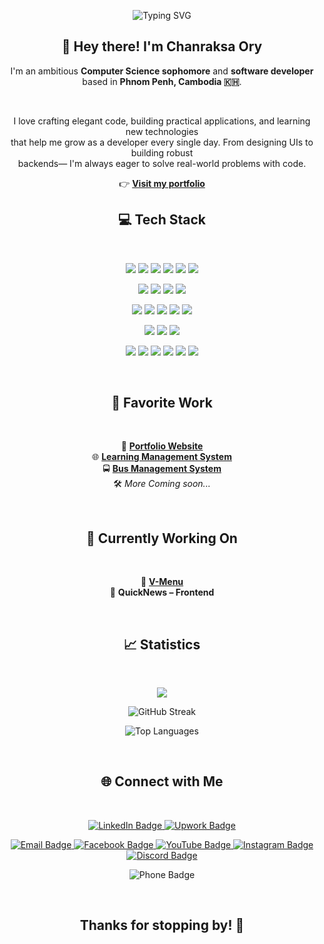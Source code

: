   <p align="center">
    <img src="https://readme-typing-svg.herokuapp.com?font=Fira+Code&size=24&pause=1000&color=F7F7F7&center=true&vCenter=true&width=435&lines=Hello!+I'm+Raksa.;Welcome+to+my+GitHub+profile." alt="Typing SVG" />
  </p>
  
  <h2 align="center">👋 Hey there! I'm <strong>Chanraksa Ory</strong></h2>
  
  <p align="center">
    I'm an ambitious <strong>Computer Science sophomore</strong> and <strong>software developer</strong><br/>
    based in <strong>Phnom Penh, Cambodia 🇰🇭</strong>.
  </p>
  
  <br/>
  
  <p align="center">
    I love crafting elegant code, building practical applications, and learning new technologies <br/>
    that help me grow as a developer every single day. From designing UIs to building robust <br/> backends—
    I'm always eager to solve real-world problems with code.
  </p>
  
  <p align="center">
    👉 <a href="https://raksa.netlify.app" target="_blank"><strong>Visit my portfolio</strong></a>
  </p>
  
  
  <h2 align="center">💻 Tech Stack</h2>
  
  <br/>
  
  <p align="center">
    <img src="https://img.shields.io/badge/java-%23ED8B00.svg?style=for-the-badge&logo=openjdk&logoColor=white"/>
    <img src="https://img.shields.io/badge/c-%2300599C.svg?style=for-the-badge&logo=c&logoColor=white"/> 
    <img src="https://img.shields.io/badge/c++-%2300599C.svg?style=for-the-badge&logo=c%2B%2B&logoColor=white"/>
    <img src="https://img.shields.io/badge/python-%233776AB.svg?style=for-the-badge&logo=python&logoColor=white"/> 
    <img src="https://img.shields.io/badge/javascript-%23323330.svg?style=for-the-badge&logo=javascript&logoColor=%23F7DF1E"/>
    <img src="https://img.shields.io/badge/typescript-%23007ACC.svg?style=for-the-badge&logo=typescript&logoColor=white"/>
  </p>
  
  <p align="center">
    <img src="https://img.shields.io/badge/html5-%23E34F26.svg?style=for-the-badge&logo=html5&logoColor=white"/>
    <img src="https://img.shields.io/badge/css3-%231572B6.svg?style=for-the-badge&logo=css3&logoColor=white"/>
    <img src="https://img.shields.io/badge/tailwindcss-%2338B2AC.svg?style=for-the-badge&logo=tailwindcss&logoColor=white"/>
    <img src="https://img.shields.io/badge/bootstrap-%238511FA.svg?style=for-the-badge&logo=bootstrap&logoColor=white"/>
  </p>
  
  <p align="center">
    <img src="https://img.shields.io/badge/next.js-%23000000.svg?style=for-the-badge&logo=next.js&logoColor=white"/>
    <img src="https://img.shields.io/badge/react-%2320232a.svg?style=for-the-badge&logo=react&logoColor=%2361DAFB"/>
    <img src="https://img.shields.io/badge/vue-%234FC08D.svg?style=for-the-badge&logo=vue.js&logoColor=white"/>
    <img src="https://img.shields.io/badge/three.js-%2342b3b8.svg?style=for-the-badge&logo=three.js&logoColor=white"/>
    <img src="https://img.shields.io/badge/javafx-%23FF4F00.svg?style=for-the-badge&logo=java&logoColor=white"/>
  </p>

  
  <p align="center">
    <img src="https://img.shields.io/badge/spring-%236DB33F.svg?style=for-the-badge&logo=spring&logoColor=white"/>
    <img src="https://img.shields.io/badge/node.js-%23339933.svg?style=for-the-badge&logo=node.js&logoColor=white"/>
    <img src="https://img.shields.io/badge/express.js-%23404d59.svg?style=for-the-badge&logo=express&logoColor=%2361DAFB"/>
  </p>
  
  <p align="center">
    <img src="https://img.shields.io/badge/netlify-%23000000.svg?style=for-the-badge&logo=netlify&logoColor=%2300C7B7"/>
    <img src="https://img.shields.io/badge/figma-%23F24E1E.svg?style=for-the-badge&logo=figma&logoColor=white"/>
    <img src="https://img.shields.io/badge/git-%23F05032.svg?style=for-the-badge&logo=git&logoColor=white"/>
    <img src="https://img.shields.io/badge/linux-%23FCC624.svg?style=for-the-badge&logo=linux&logoColor=white"/>
    <img src="https://img.shields.io/badge/sql-%234F5B5B.svg?style=for-the-badge&logo=postgresql&logoColor=white"/>
    <img src="https://img.shields.io/badge/postman-%23FF6C37.svg?style=for-the-badge&logo=postman&logoColor=white"/>
  </p>
  
  <br/>
  
  <h2 align="center">🌟 Favorite Work</h2>
  
  <br/>
  
  <p align="center">
    🎨 <a href="https://github.com/RaksaOC/Portfolio.git"><strong>Portfolio Website</strong></a><br/>
    🌐 <a href="https://github.com/RaksaOC/Learning-Management-System.git"><strong>Learning Management System</strong></a><br/>
    🚍 <a href="https://github.com/RaksaOC/Bus-Management-System.git"><strong>Bus Management System</strong></a><br/>
    🛠️ <em>More Coming soon...</em>
  </p>

  <br/>
  
  <h2 align="center">🚧 Currently Working On</h2>
  
  <br/>

  <p align="center">
    🧩 <a href="https://github.com/RaksaOC/V-Menu.git"><strong>V-Menu</strong></a><br/>
    📰 <strong>QuickNews – Frontend</strong><br/>
  </p>

  
  <br/>
  
  <h2 align="center">📈 Statistics</h2>
  
  <br/>
  
  <p align="center">
    <a href="https://u8views.com/github/RaksaOC">
      <img src="https://u8views.com/api/v1/github/profiles/123465277/views/day-week-month-total-count.svg">
    </a>
  </p>
  
  <p align="center">
    <img src="https://nirzak-streak-stats.vercel.app/?user=RaksaOC&theme=dark&hide_border=false" alt="GitHub Streak"/>
  </p>
  
  <p align="center">
    <img src="https://github-readme-stats.vercel.app/api/top-langs/?username=RaksaOC&theme=dark&hide_border=false&layout=compact" alt="Top Languages"/>
  </p>
  
  <br/>
  
  <h2 align="center">🌐 Connect with Me</h2>
  
  <br/>
  
  <p align="center">
    <a href="https://www.linkedin.com/in/ory-chanraksa-1702b6263/" target="_blank">
      <img src="https://img.shields.io/badge/LinkedIn-0A66C2?style=for-the-badge&logo=linkedin&logoColor=white" alt="LinkedIn Badge"/>
    </a>
    <a href="https://www.upwork.com/freelancers/~0193c96741cd57f0f1" target="_blank">
      <img src="https://img.shields.io/badge/Upwork-6FDA44?style=for-the-badge&logo=upwork&logoColor=white" alt="Upwork Badge"/>
    </a>
  </p>
  
  <p align="center">
    <a href="mailto:ocraksa@gmail.com" target="_blank">
      <img src="https://img.shields.io/badge/Email-D14836?style=for-the-badge&logo=gmail&logoColor=white" alt="Email Badge"/>
    </a>
    <a href="https://www.facebook.com/ory.chanraksa/" target="_blank">
      <img src="https://img.shields.io/badge/Facebook-1877F2?style=for-the-badge&logo=facebook&logoColor=white" alt="Facebook Badge"/>
    </a>
    <a href="https://www.youtube.com/@raksa7276" target="_blank">
      <img src="https://img.shields.io/badge/YouTube-FF0000?style=for-the-badge&logo=youtube&logoColor=white" alt="YouTube Badge"/>
    </a>
    <a href="https://www.instagram.com/_chan_raksa/" target="_blank">
      <img src="https://img.shields.io/badge/Instagram-E4405F?style=for-the-badge&logo=instagram&logoColor=white" alt="Instagram Badge"/>
    </a>
    <a href="https://discord.com/users/blop6376" target="_blank">
      <img src="https://img.shields.io/badge/Discord-5865F2?style=for-the-badge&logo=discord&logoColor=white" alt="Discord Badge"/>
    </a>
  </p>
  
  <p align="center">
    <img src="https://img.shields.io/badge/Phone-%2B855%2012%20554%20049-blue?style=for-the-badge&logo=phone&logoColor=white" alt="Phone Badge"/>
  </p>
  
  <br/>
  
  <h2 align="center">Thanks for stopping by! 🚀</h2> 
